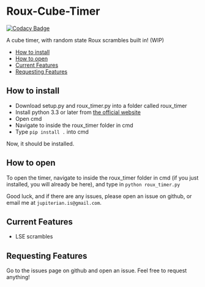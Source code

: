 # Roux-Cube-Timer

[![Codacy Badge](https://api.codacy.com/project/badge/Grade/ad82c1eddb8e4881a98d71255e035ee9)](https://app.codacy.com/app/jupiterian.is/Roux-Cube-Timer?utm_source=github.com&utm_medium=referral&utm_content=JupiLogy/Roux-Cube-Timer&utm_campaign=Badge_Grade_Dashboard)

A cube timer, with random state Roux scrambles built in! (WIP)
- [How to install](#how-to-install)
- [How to open](#how-to-open)
- [Current Features](#current-features)
- [Requesting Features](#requesting-features)

## How to install
- Download setup.py and roux_timer.py into a folder called roux_timer
- Install python 3.3 or later from [the official website](https://www.python.org/downloads/)
- Open cmd
- Navigate to inside the roux_timer folder in cmd
- Type `pip install .` into cmd

Now, it should be installed.

## How to open
To open the timer, navigate to inside the roux_timer folder in cmd (if you just installed, you will already be here), and type in `python roux_timer.py`

Good luck, and if there are any issues, please open an issue on github, or email me at `jupiterian.is@gmail.com`.

## Current Features
- LSE scrambles

## Requesting Features
Go to the issues page on github and open an issue. Feel free to request anything!
